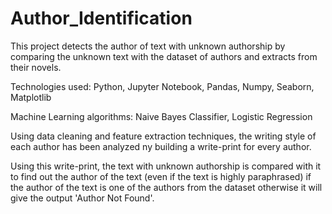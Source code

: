 # Author_Identification

This project detects the author of text with unknown authorship by comparing the unknown text with the dataset of authors and extracts from their novels. 

Technologies used: Python, Jupyter Notebook, Pandas, Numpy, Seaborn, Matplotlib

Machine Learning algorithms: Naive Bayes Classifier, Logistic Regression

Using data cleaning and feature extraction techniques, the writing style of each author has been analyzed ny building a write-print for every author.

Using this write-print, the text with unknown authorship is compared with it to find out the author of the text (even if the text is highly paraphrased) if the author of the text is one of the authors from the dataset otherwise it will give the output 'Author Not Found'.